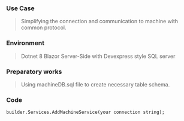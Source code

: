 ### Use Case
> Simplifying the connection and communication to machine with common protocol.
### Environment
> Dotnet 8 Blazor Server-Side with Devexpress style
> SQL server
### Preparatory works
> Using machineDB.sql file to create necessary table schema.
### Code
`builder.Services.AddMachineService(your connection string);`

